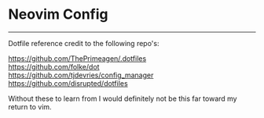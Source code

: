 # Neovim Config

---
Dotfile reference credit to the following repo's:                                                               
                                                                                                                
https://github.com/ThePrimeagen/.dotfiles                                                                       
https://github.com/folke/dot                                                                                    
https://github.com/tjdevries/config_manager                                                                     
https://github.com/disrupted/dotfiles
                                                                                                                
Without these to learn from I would definitely not be this far toward my                                        
return to vim.
